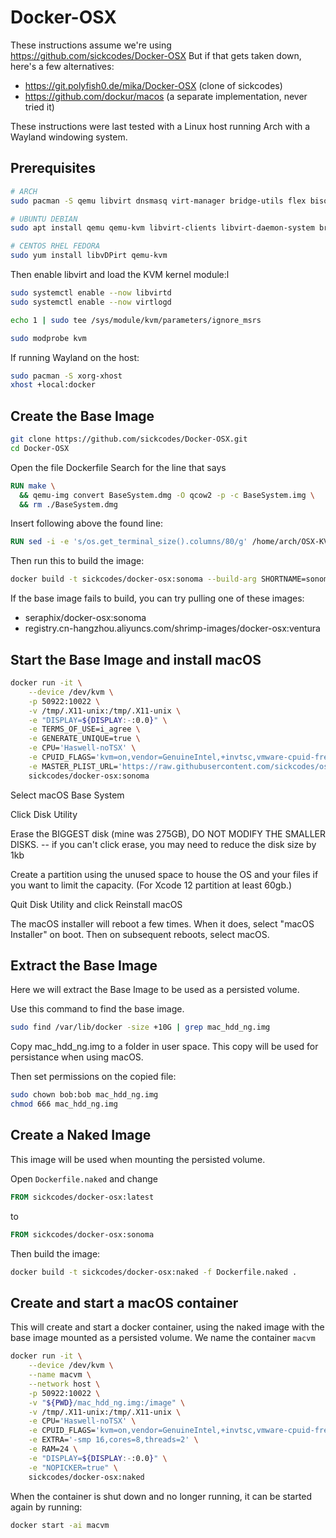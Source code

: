 # Docker-OSX

These instructions assume we're using https://github.com/sickcodes/Docker-OSX
But if that gets taken down, here's a few alternatives:
 * https://git.polyfish0.de/mika/Docker-OSX   (clone of sickcodes)
 * https://github.com/dockur/macos  (a separate implementation, never tried it)

 These instructions were last tested with a Linux host running Arch with a Wayland windowing system.
 
## Prerequisites
```bash
# ARCH
sudo pacman -S qemu libvirt dnsmasq virt-manager bridge-utils flex bison iptables-nft edk2-ovmf

# UBUNTU DEBIAN
sudo apt install qemu qemu-kvm libvirt-clients libvirt-daemon-system bridge-utils virt-manager libguestfs-tools

# CENTOS RHEL FEDORA
sudo yum install libvDPirt qemu-kvm
```

Then enable libvirt and load the KVM kernel module:l
```bash
sudo systemctl enable --now libvirtd
sudo systemctl enable --now virtlogd

echo 1 | sudo tee /sys/module/kvm/parameters/ignore_msrs

sudo modprobe kvm
```

If running Wayland on the host:
```bash
sudo pacman -S xorg-xhost
xhost +local:docker
```

## Create the Base Image

```bash
git clone https://github.com/sickcodes/Docker-OSX.git
cd Docker-OSX
```
Open the file Dockerfile
Search for the line that says

```Dockerfile
RUN make \
  && qemu-img convert BaseSystem.dmg -O qcow2 -p -c BaseSystem.img \
  && rm ./BaseSystem.dmg
```
Insert following above the found line:
```Dockerfile
RUN sed -i -e 's/os.get_terminal_size().columns/80/g' /home/arch/OSX-KVM/./fetch-macOS-v2.py
```
Then run this to build the image:
```bash
docker build -t sickcodes/docker-osx:sonoma --build-arg SHORTNAME=sonoma .
```

If the  base image fails to build, you can try pulling one of these images:
 * seraphix/docker-osx:sonoma
 * registry.cn-hangzhou.aliyuncs.com/shrimp-images/docker-osx:ventura

## Start the Base Image and install macOS

```bash
docker run -it \
    --device /dev/kvm \
    -p 50922:10022 \
    -v /tmp/.X11-unix:/tmp/.X11-unix \
    -e "DISPLAY=${DISPLAY:-:0.0}" \
    -e TERMS_OF_USE=i_agree \
    -e GENERATE_UNIQUE=true \
    -e CPU='Haswell-noTSX' \
    -e CPUID_FLAGS='kvm=on,vendor=GenuineIntel,+invtsc,vmware-cpuid-freq=on' \
    -e MASTER_PLIST_URL='https://raw.githubusercontent.com/sickcodes/osx-serial-generator/master/config-custom.plist' \
    sickcodes/docker-osx:sonoma
```

Select macOS Base System

Click Disk Utility

Erase the BIGGEST disk (mine was 275GB), DO NOT MODIFY THE SMALLER DISKS. -- if you can't click erase, you may need to reduce the disk size by 1kb

Create a partition using the unused space to house the OS and your files if you want to limit the capacity. (For Xcode 12 partition at least 60gb.)

Quit Disk Utility and click Reinstall macOS

The macOS installer will reboot a few times. When it does, select "macOS Installer" on boot. Then on subsequent reboots, select macOS.

## Extract the Base Image
Here we will extract the Base Image to be used as a persisted volume.

Use this command to find the base image.
```bash
sudo find /var/lib/docker -size +10G | grep mac_hdd_ng.img
```

Copy mac_hdd_ng.img to a folder in user space. This copy will be used for persistance when using macOS.

Then set permissions on the copied file:
```bash
sudo chown bob:bob mac_hdd_ng.img
chmod 666 mac_hdd_ng.img
```

## Create a Naked Image
This image will be used when mounting the persisted volume.

Open `Dockerfile.naked` and change
```Dockerfile
FROM sickcodes/docker-osx:latest
```
to
```Dockerfile
FROM sickcodes/docker-osx:sonoma
```

Then build the image:
```bash
docker build -t sickcodes/docker-osx:naked -f Dockerfile.naked .
```

## Create and start a macOS container
This will create and start a docker container, using the naked image with the base image mounted as a persisted volume. We name the container `macvm`

```bash
docker run -it \
    --device /dev/kvm \
    --name macvm \
    --network host \
    -p 50922:10022 \
    -v "${PWD}/mac_hdd_ng.img:/image" \
    -v /tmp/.X11-unix:/tmp/.X11-unix \
    -e CPU='Haswell-noTSX' \
    -e CPUID_FLAGS='kvm=on,vendor=GenuineIntel,+invtsc,vmware-cpuid-freq=on' \
    -e EXTRA='-smp 16,cores=8,threads=2' \
    -e RAM=24 \
    -e "DISPLAY=${DISPLAY:-:0.0}" \
    -e "NOPICKER=true" \
    sickcodes/docker-osx:naked
```

When the container is shut down and no longer running, it can be started again by running:

```bash
docker start -ai macvm
```
